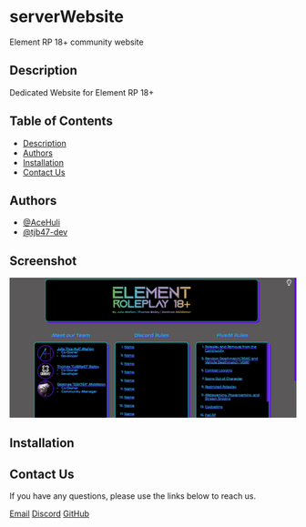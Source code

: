 # serverWebsite
Element RP 18+ community website

## Description

Dedicated Website for Element RP 18+

## Table of Contents

- [Description](#description)
- [Authors](#authors)
- [Installation](#installation)
- [Contact Us](#contactus)

## Authors

- [@AceHuli](https://github.com/AceHuli)
- [@tjb47-dev](https://github.com/tjb47-dev)

## Screenshot

![Screenshot of Element RP 18+ Website](https://github.com/ElementalCodeFiveM/serverWebsite/blob/main/img/element_website.png?raw=true)


## Installation





## Contact Us

If you have any questions, please use the links below to reach us.

[Email](mailto:state.elementrp@gmail.com)
[Discord](https://discord.gg/elementrp18)
[GitHub](https://github.com/ElementalCodeFiveM)
